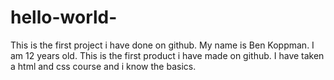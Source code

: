 # hello-world-
This is the first project i have done on github.
My name is Ben Koppman. I am 12 years old. This is the first product i have made on github. I have taken a html and css course and i know the basics. 

